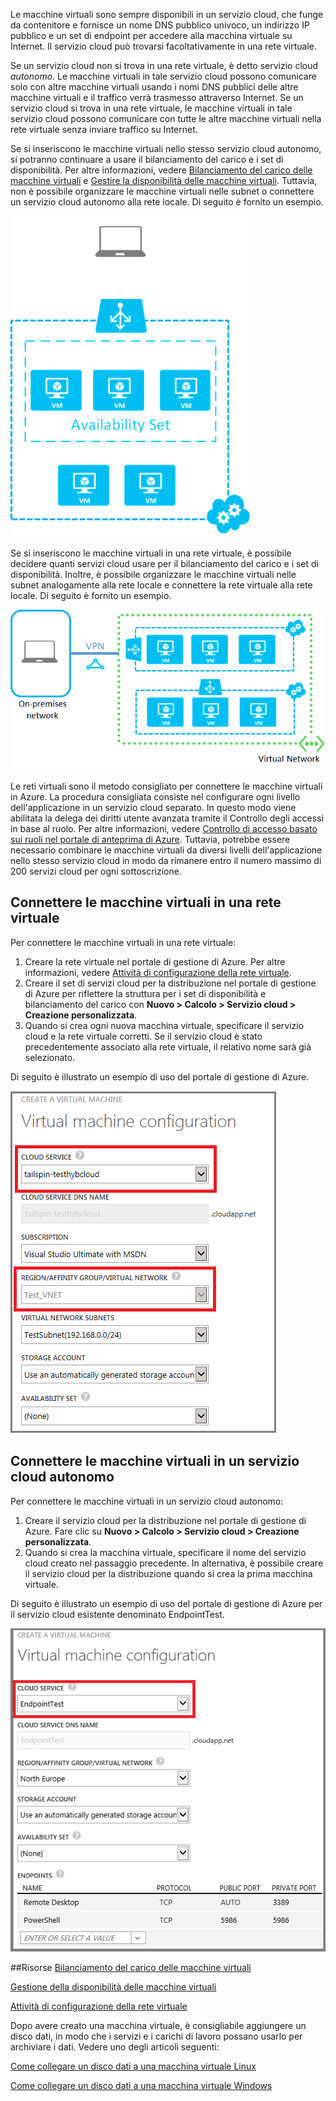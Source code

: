 Le macchine virtuali sono sempre disponibili in un servizio cloud, che funge da contenitore e fornisce un nome DNS pubblico univoco, un indirizzo IP pubblico e un set di endpoint per accedere alla macchina virtuale su Internet. Il servizio cloud può trovarsi facoltativamente in una rete virtuale.

Se un servizio cloud non si trova in una rete virtuale, è detto servizio cloud *autonomo*. Le macchine virtuali in tale servizio cloud possono comunicare solo con altre macchine virtuali usando i nomi DNS pubblici delle altre macchine virtuali e il traffico verrà trasmesso attraverso Internet. Se un servizio cloud si trova in una rete virtuale, le macchine virtuali in tale servizio cloud possono comunicare con tutte le altre macchine virtuali nella rete virtuale senza inviare traffico su Internet.

Se si inseriscono le macchine virtuali nello stesso servizio cloud autonomo, si potranno continuare a usare il bilanciamento del carico e i set di disponibilità. Per altre informazioni, vedere [Bilanciamento del carico delle macchine virtuali](../articles/load-balance-virtual-machines.md) e [Gestire la disponibilità delle macchine virtuali](../articles/manage-availability-virtual-machines.md). Tuttavia, non è possibile organizzare le macchine virtuali nelle subnet o connettere un servizio cloud autonomo alla rete locale. Di seguito è fornito un esempio.

![Macchine virtuali in un servizio cloud autonomo](./media/howto-connect-vm-cloud-service/CloudServiceExample.png)
 
Se si inseriscono le macchine virtuali in una rete virtuale, è possibile decidere quanti servizi cloud usare per il bilanciamento del carico e i set di disponibilità. Inoltre, è possibile organizzare le macchine virtuali nelle subnet analogamente alla rete locale e connettere la rete virtuale alla rete locale. Di seguito è fornito un esempio.

![Macchine virtuali in una rete virtuale](./media/howto-connect-vm-cloud-service/VirtualNetworkExample.png)

Le reti virtuali sono il metodo consigliato per connettere le macchine virtuali in Azure. La procedura consigliata consiste nel configurare ogni livello dell'applicazione in un servizio cloud separato. In questo modo viene abilitata la delega dei diritti utente avanzata tramite il Controllo degli accessi in base al ruolo. Per altre informazioni, vedere [Controllo di accesso basato sui ruoli nel portale di anteprima di Azure](../articles/role-based-access-control-configure.md). Tuttavia, potrebbe essere necessario combinare le macchine virtuali da diversi livelli dell'applicazione nello stesso servizio cloud in modo da rimanere entro il numero massimo di 200 servizi cloud per ogni sottoscrizione.

## Connettere le macchine virtuali in una rete virtuale

Per connettere le macchine virtuali in una rete virtuale:

1.	Creare la rete virtuale nel portale di gestione di Azure. Per altre informazioni, vedere [Attività di configurazione della rete virtuale](https://msdn.microsoft.com/library/azure/jj156206.aspx).
2.	Creare il set di servizi cloud per la distribuzione nel portale di gestione di Azure per riflettere la struttura per i set di disponibilità e bilanciamento del carico con **Nuovo > Calcolo > Servizio cloud > Creazione personalizzata**.
3.	Quando si crea ogni nuova macchina virtuale, specificare il servizio cloud e la rete virtuale corretti. Se il servizio cloud è stato precedentemente associato alla rete virtuale, il relativo nome sarà già selezionato.

Di seguito è illustrato un esempio di uso del portale di gestione di Azure.

![Selezione di un servizio cloud per una macchina virtuale](./media/howto-connect-vm-cloud-service/VMConfig1.png)

## Connettere le macchine virtuali in un servizio cloud autonomo
 
Per connettere le macchine virtuali in un servizio cloud autonomo:

1.	Creare il servizio cloud per la distribuzione nel portale di gestione di Azure. Fare clic su **Nuovo > Calcolo > Servizio cloud > Creazione personalizzata**.
2.	Quando si crea la macchina virtuale, specificare il nome del servizio cloud creato nel passaggio precedente. In alternativa, è possibile creare il servizio cloud per la distribuzione quando si crea la prima macchina virtuale.

Di seguito è illustrato un esempio di uso del portale di gestione di Azure per il servizio cloud esistente denominato EndpointTest.
 
![Aggiungere una macchina virtuale a un servizio cloud esistente](./media/howto-connect-vm-cloud-service/Connect-VM-to-CS.png)

##Risorse
[Bilanciamento del carico delle macchine virtuali](../articles/load-balance-virtual-machines.md)

[Gestione della disponibilità delle macchine virtuali](../articles/manage-availability-virtual-machines.md)

[Attività di configurazione della rete virtuale](https://msdn.microsoft.com/library/azure/jj156206.aspx)

Dopo avere creato una macchina virtuale, è consigliabile aggiungere un disco dati, in modo che i servizi e i carichi di lavoro possano usarlo per archiviare i dati. Vedere uno degli articoli seguenti:

[Come collegare un disco dati a una macchina virtuale Linux](../articles/virtual-machines/virtual-machines-linux-how-to-attach-disk.md)

[Come collegare un disco dati a una macchina virtuale Windows](../articles/virtual-machines/storage-windows-attach-disk.md)

<!---HONumber=July15_HO1-->